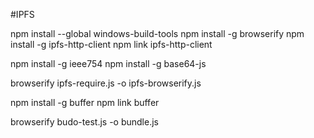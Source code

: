 #IPFS



npm install --global windows-build-tools 
npm install -g browserify
npm install -g ipfs-http-client
npm link ipfs-http-client


npm install -g ieee754
npm install -g base64-js

browserify ipfs-require.js -o ipfs-browserify.js 

npm install -g buffer
npm link buffer

browserify budo-test.js -o bundle.js


    